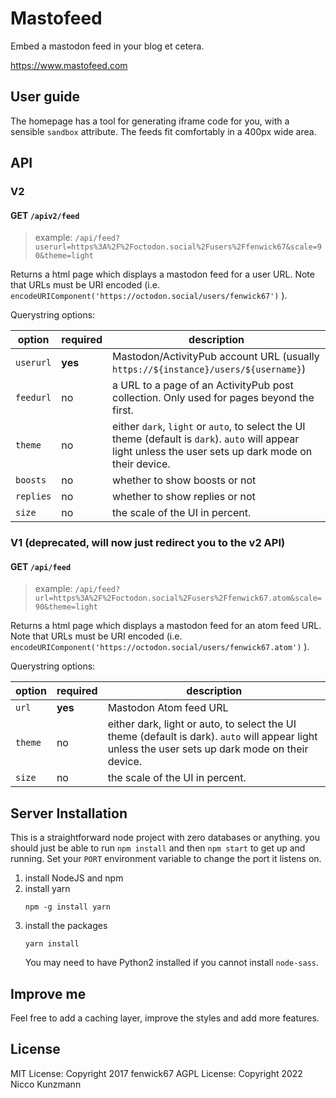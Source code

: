 # Mastofeed

Embed a mastodon feed in your blog et cetera.

https://www.mastofeed.com

## User guide

The homepage has a tool for generating iframe code for you, with a sensible `sandbox` attribute.  The feeds fit comfortably in a 400px wide area.

## API

### V2

#### GET `/apiv2/feed`

> example: `/api/feed?userurl=https%3A%2F%2Foctodon.social%2Fusers%2Ffenwick67&scale=90&theme=light`

Returns a html page which displays a mastodon feed for a user URL.  Note that URLs must be URI encoded (i.e. `encodeURIComponent('https://octodon.social/users/fenwick67')` ).

Querystring options:

| option | required | description |
| ------ | -------- | ----------- |
| `userurl` | **yes** | Mastodon/ActivityPub account URL (usually `https://${instance}/users/${username}`) |
| `feedurl` | no | a URL to a page of an ActivityPub post collection. Only used for pages beyond the first. |
| `theme` | no | either `dark`, `light` or `auto`, to select the UI theme (default is `dark`). `auto` will appear light unless the user sets up dark mode on their device. |
| `boosts` | no | whether to show boosts or not |
| `replies` | no | whether to show replies or not |
| `size` | no | the scale of the UI in percent. |

### V1 (deprecated, will now just redirect you to the v2 API)

#### GET `/api/feed`

> example: `/api/feed?url=https%3A%2F%2Foctodon.social%2Fusers%2Ffenwick67.atom&scale=90&theme=light`

Returns a html page which displays a mastodon feed for an atom feed URL.  Note that URLs must be URI encoded (i.e. `encodeURIComponent('https://octodon.social/users/fenwick67.atom')` ).

Querystring options:


| option | required | description |
| ------ | -------- | ----------- |
| `url` | **yes** | Mastodon Atom feed URL |
| `theme` | no | either dark, light or auto, to select the UI theme (default is dark). `auto` will appear light unless the user sets up dark mode on their device. |
| `size` | no | the scale of the UI in percent. |

## Server Installation

This is a straightforward node project with zero
databases or anything. you should just be able to
run `npm install` and then `npm start` to get up and running. 
Set your `PORT` environment variable to change the
port it listens on.

1. install NodeJS and npm
2. install yarn
   ```
   npm -g install yarn
   ```
3. install the packages
   ```
   yarn install
   ```
   You may need to have Python2 installed
   if you cannot install `node-sass`.

## Improve me

Feel free to add a caching layer, improve the styles
and add more features.

## License

MIT License: Copyright 2017 fenwick67
AGPL License: Copyright 2022 Nicco Kunzmann
